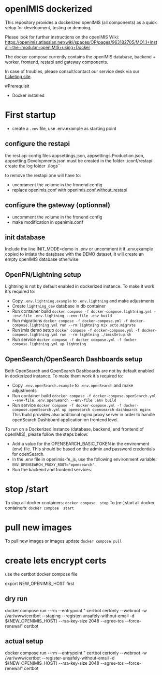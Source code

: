 # openIMIS dockerized

 This repository provides a dockerized openIMIS (all components) as a quick setup for development, testing or demoing.
 

 Please look for further instructions on the openIMIS Wiki: https://openimis.atlassian.net/wiki/spaces/OP/pages/963182705/MO1.1+Install+the+modular+openIMIS+using+Docker

 
 The docker compose currently contains the openIMIS database, backend + worker, frontend, restapi and gateway components.
 

In case of troubles, please consult/contact our service desk via our [ticketing site](https://openimis.atlassian.net/servicedesk/customer).

#Prerequisit
- Docker installed


# First startup

* create a `.env` file, use .env.example as starting point

## configure the restapi
 the rest api config files appsettings.json, appsettings.Production.json, appsetting.Developments.json must be created in the folder ./conf/restapi
 create the log folder ./logs¨

 to remove the restapi one will have to:
   - uncomment the volume in the fronend config
   - replace openimis.conf with openimis.conf.without_restapi

## configure the gateway (optionnal)
  
   - uncomment the volume in the fronend config
   - make modification in openimis.conf


## init database

Include the line INIT_MODE=demo in .env or uncomment it if .env.example copied to intiate the database with the DEMO dataset, it will create an empty openIMIS database otherwise

## OpenFN/Lightning setup 
Lightning is not by default enabled in dockerized instance. To make it work it's required to: 
  * Copy `.env.lightning.example` to `.env.lightning` and make adjustments 
  * Create `lightning_dev` database in db container 
  * Run container build `docker compose -f docker-compose.lightning.yml --env-file .env.lightning --env-file .env build`
  * Run migrations `docker compose -f docker-compose.yml -f docker-compose.lightning.yml run --rm lightning mix ecto.migrate`
  * Run imis demo setup `docker compose -f docker-compose.yml -f docker-compose.lightning.yml run --rm lightning ./imisSetup.sh`
  * Run service `docker compose -f docker compose.yml -f docker compose.lightning.yml up lightning`

## OpenSearch/OpenSearch Dashboards setup 
Both OpenSearch and OpenSearch Dashboards are not by default enabled in dockerized instance. To make them work it's required to: 
  * Copy `.env.openSearch.example` to `.env.openSearch` and make adjustments
  * Run container build `ddocker compose -f docker-compose.openSearch.yml --env-file .env.openSearch --env-file .env build`
  * Run service `docker compose -f docker-compose.yml -f docker-compose.openSearch.yml up opensearch opensearch-dashboards nginx`
This build provides also additional nginx proxy server in order to handle openSearch Dashboard application on frontend level. 

To run on a Dockerized instance (database, backend, and frontend of openIMIS), please follow the steps below:
  * Add a value for the OPENSEARCH_BASIC_TOKEN in the environment (env) file. This should be based on the admin and password credentials for openSearch.
  * In the .env file in openimis-fe_js, use the following environment variable: `ENV OPENSEARCH_PROXY_ROOT="opensearch"`.
  * Run the backend and frontend services.

# stop /start

To stop all docker containers: `docker compose  stop`
To (re-)start all docker containers: `docker compose  start` 

# pull new images

To pull new images or images update `docker compose pull` 


# create lets encrypt certs

use the certbot docker compose file

export NEW_OPENIMIS_HOST first


## dry run 
docker compose run --rm --entrypoint "  certbot certonly --webroot -w /var/www/certbot  --staging  --register-unsafely-without-email  -d  ${NEW_OPENIMIS_HOST}    --rsa-key-size 2048     --agree-tos     --force-renewal" certbot

## actual setup

docker compose run --rm --entrypoint "  certbot certonly --webroot -w /var/www/certbot    --register-unsafely-without-email  -d  ${NEW_OPENIMIS_HOST}    --rsa-key-size 2048     --agree-tos     --force-renewal" certbot

